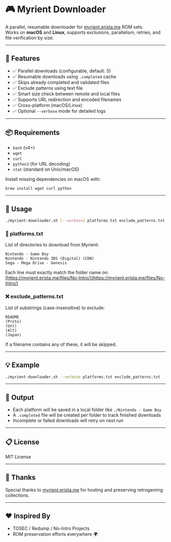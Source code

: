 # 🎮 Myrient Downloader

A parallel, resumable downloader for [myrient.erista.me](https://myrient.erista.me/files/) ROM sets.  
Works on **macOS** and **Linux**, supports exclusions, parallelism, retries, and file verification by size.

---

## 🚀 Features

- ✅ Parallel downloads (configurable, default: 5)
- ✅ Resumable downloads using `.completed` cache
- ✅ Skips already completed and validated files
- ✅ Exclude patterns using text file
- ✅ Smart size check between remote and local files
- ✅ Supports URL redirection and encoded filenames
- ✅ Cross-platform (macOS/Linux)
- ✅ Optional `--verbose` mode for detailed logs

---

## 📦 Requirements

- `bash` (v4+)
- `wget`
- `curl`
- `python3` (for URL decoding)
- `stat` (standard on Unix/macOS)

Install missing dependencies on macOS with:

```bash
brew install wget curl python
```

---

## 📝 Usage

```bash
./myrient-downloader.sh [--verbose] platforms.txt exclude_patterns.txt
```

### 📄 platforms.txt

List of directories to download from Myrient:

```
Nintendo - Game Boy
Nintendo - Nintendo 3DS (Digital) (CDN)
Sega - Mega Drive - Genesis
```

Each line must exactly match the folder name on:  
[https://myrient.erista.me/files/No-Intro/](https://myrient.erista.me/files/No-Intro/)

### ❌ exclude_patterns.txt

List of substrings (case-insensitive) to exclude:

```
README
(Proto)
(Unl)
(Alt)
(Japan)
```

If a filename contains any of these, it will be skipped.

---

## 💡 Example

```bash
./myrient-downloader.sh --verbose platforms.txt exclude_patterns.txt
```

---

## 📂 Output

- Each platform will be saved in a local folder like `./Nintendo - Game Boy`
- A `.completed` file will be created per folder to track finished downloads
- Incomplete or failed downloads will retry on next run

---

## 📋 License

MIT License

---

## 🙏 Thanks

Special thanks to [myrient.erista.me](https://myrient.erista.me) for hosting and preserving retrogaming collections.

---

## ❤️ Inspired By

- TOSEC / Redump / No-Intro Projects
- ROM preservation efforts everywhere 🌍

